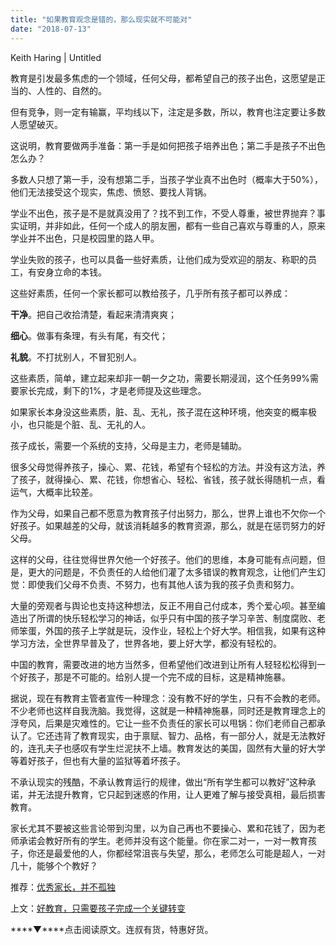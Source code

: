 ```yaml
---
title: "如果教育观念是错的，那么现实就不可能对"
date: "2018-07-13"
---
```


Keith Haring | Untitled

教育是引发最多焦虑的一个领域，任何父母，都希望自己的孩子出色，这愿望是正当的、人性的、自然的。

但有竞争，则一定有输赢，平均线以下，注定是多数，所以，教育也注定要让多数人愿望破灭。

这说明，教育要做两手准备：第一手是如何把孩子培养出色；第二手是孩子不出色怎么办？

多数人只想了第一手，没有想第二手，当孩子学业真不出色时（概率大于50%），他们无法接受这个现实，焦虑、愤怒、要找人背锅。

学业不出色，孩子是不是就真没用了？找不到工作，不受人尊重，被世界抛弃？事实证明，并非如此，任何一个成人的朋友圈，都有一些自己喜欢与尊重的人，原来学业并不出色，只是校园里的路人甲。

学业失败的孩子，也可以具备一些好素质，让他们成为受欢迎的朋友、称职的员工，有安身立命的本钱。

这些好素质，任何一个家长都可以教给孩子，几乎所有孩子都可以养成：

**干净**。把自己收拾清楚，看起来清清爽爽；

**细心**。做事有条理，有头有尾，有交代；

**礼貌**。不打扰别人，不冒犯别人。

这些素质，简单，建立起来却非一朝一夕之功，需要长期浸润，这个任务99%需要家长完成，剩下的1%，才是老师提及这些理念。

如果家长本身没这些素质，脏、乱、无礼，孩子混在这种环境，他突变的概率极小，也只能是个脏、乱、无礼的人。

孩子成长，需要一个系统的支持，父母是主力，老师是辅助。

很多父母觉得养孩子，操心、累、花钱，希望有个轻松的方法。并没有这方法，养了孩子，就得操心、累、花钱，你想省心、轻松、省钱，孩子就长得随机一点，看运气，大概率比较差。

作为父母，如果自己都不愿意为教育孩子付出努力，那么，世界上谁也不欠你一个好孩子。如果越差的父母，就该消耗越多的教育资源，那么，就是在惩罚努力的好父母。

这样的父母，往往觉得世界欠他一个好孩子。他们的思维，本身可能有点问题，但是，更大的问题是，不负责任的人给他们灌了太多错误的教育观念，让他们产生幻觉：即使我们父母不负责、不努力，也有其他人该为我的孩子负责和努力。

大量的旁观者与舆论也支持这种想法，反正不用自己付成本，秀个爱心呗。甚至编造出了所谓的快乐轻松学习的神话，似乎只有中国的孩子学习辛苦、制度腐败、老师笨蛋，外国的孩子上学就是玩，没作业，轻松上个好大学。相信我，如果有这种学习方法，全世界早普及了，世界各地，要上好大学，都没有轻松的。

中国的教育，需要改进的地方当然多，但希望他们改进到让所有人轻轻松松得到一个好孩子，那是不可能的。给别人提一个完不成的目标，这是精神施暴。

据说，现在有教育主管者宣传一种理念：没有教不好的学生，只有不会教的老师。不少老师也这样自我洗脑。我觉得，这就是一种精神施暴，同时还是教育理念上的浮夸风，后果是灾难性的。它让一些不负责任的家长可以甩锅：你们老师自己都承认了。它还违背了教育现实，由于禀赋、智力、品格，有一部分人，就是无法教好的，连孔夫子也感叹有学生烂泥扶不上墙。教育发达的美国，固然有大量的好大学等着好孩子，但也有大量的监狱等着坏孩子。

不承认现实的残酷，不承认教育运行的规律，做出“所有学生都可以教好”这种承诺，并无法提升教育，它只起到迷惑的作用，让人更难了解与接受真相，最后损害教育。

家长尤其不要被这些言论带到沟里，以为自己再也不要操心、累和花钱了，因为老师承诺会教好所有的学生。老师并没有这个能量。你在家二对一，一对一教育孩子，你还是最爱他的人，你都经常沮丧与失望，那么，老师怎么可能是超人，一对几十，能够个个教好？

推荐：[优秀家长，并不孤独](http://mp.weixin.qq.com/s?__biz=MjM5NDU0Mjk2MQ==&mid=2651623599&idx=1&sn=4d1441228bd70ec47b109c811edd96af&chksm=bd7e14b18a099da7b05807a541eb7e2c552b48c95930aa3cc3d671a172ce6c5f239d759ce3f3&scene=21#wechat_redirect)

上文：[好教育，只需要孩子完成一个关键转变](http://mp.weixin.qq.com/s?__biz=MjM5NDU0Mjk2MQ==&mid=2651629226&idx=1&sn=7d39b360b3acb12912e94e7a4f49b9eb&chksm=bd7e22b48a09aba2c4718beb211dd84dd113657d5cbea533ab437d8ecae80295219610e2c9ae&scene=21#wechat_redirect)

****▼****点击阅读原文。连叔有货，特惠好货。
